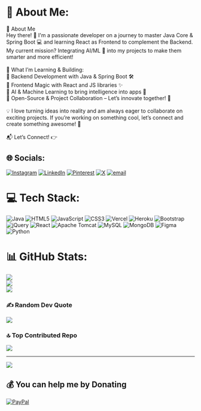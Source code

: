 # 💫 About Me:
🚀 About Me<br>Hey there! 👋 I'm a passionate developer on a journey to master Java Core & Spring Boot 💻 and learning React as Frontend to complement the Backend. My current mission? Integrating AI/ML 🤖 into my projects to make them smarter and more efficient!<br><br>🌟 What I’m Learning & Building:<br>🔹 Backend Development with Java & Spring Boot 🛠️<br>🔹 Frontend Magic with React and JS libraries ✨<br>🔹 AI & Machine Learning to bring intelligence into apps 🤯<br>🔹 Open-Source & Project Collaboration – Let’s innovate together! 🤝<br><br>💡 I love turning ideas into reality and am always eager to collaborate on exciting projects. If you’re working on something cool, let’s connect and create something awesome! 🚀<br><br>📬 Let’s Connect! 👉


## 🌐 Socials:
[![Instagram](https://img.shields.io/badge/Instagram-%23E4405F.svg?logo=Instagram&logoColor=white)](https://instagram.com/agvoyage.04) [![LinkedIn](https://img.shields.io/badge/LinkedIn-%230077B5.svg?logo=linkedin&logoColor=white)](https://linkedin.com/in/ayush-gupta004) [![Pinterest](https://img.shields.io/badge/Pinterest-%23E60023.svg?logo=Pinterest&logoColor=white)](https://pinterest.com/GlamWellGuru) [![X](https://img.shields.io/badge/X-black.svg?logo=X&logoColor=white)](https://x.com/CodeXAyush) [![email](https://img.shields.io/badge/Email-D14836?logo=gmail&logoColor=white)](mailto:nishaayushgupta22@gmail.com) 

# 💻 Tech Stack:
![Java](https://img.shields.io/badge/java-%23ED8B00.svg?style=for-the-badge&logo=openjdk&logoColor=white) ![HTML5](https://img.shields.io/badge/html5-%23E34F26.svg?style=for-the-badge&logo=html5&logoColor=white) ![JavaScript](https://img.shields.io/badge/javascript-%23323330.svg?style=for-the-badge&logo=javascript&logoColor=%23F7DF1E) ![CSS3](https://img.shields.io/badge/css3-%231572B6.svg?style=for-the-badge&logo=css3&logoColor=white) ![Vercel](https://img.shields.io/badge/vercel-%23000000.svg?style=for-the-badge&logo=vercel&logoColor=white) ![Heroku](https://img.shields.io/badge/heroku-%23430098.svg?style=for-the-badge&logo=heroku&logoColor=white) ![Bootstrap](https://img.shields.io/badge/bootstrap-%238511FA.svg?style=for-the-badge&logo=bootstrap&logoColor=white) ![jQuery](https://img.shields.io/badge/jquery-%230769AD.svg?style=for-the-badge&logo=jquery&logoColor=white) ![React](https://img.shields.io/badge/react-%2320232a.svg?style=for-the-badge&logo=react&logoColor=%2361DAFB) ![Apache Tomcat](https://img.shields.io/badge/apache%20tomcat-%23F8DC75.svg?style=for-the-badge&logo=apache-tomcat&logoColor=black) ![MySQL](https://img.shields.io/badge/mysql-4479A1.svg?style=for-the-badge&logo=mysql&logoColor=white) ![MongoDB](https://img.shields.io/badge/MongoDB-%234ea94b.svg?style=for-the-badge&logo=mongodb&logoColor=white) ![Figma](https://img.shields.io/badge/figma-%23F24E1E.svg?style=for-the-badge&logo=figma&logoColor=white) ![Python](https://img.shields.io/badge/python-3670A0?style=for-the-badge&logo=python&logoColor=ffdd54)
# 📊 GitHub Stats:
![](https://github-readme-stats.vercel.app/api?username=CodeXayush79&theme=one_dark_pro&hide_border=false&include_all_commits=true&count_private=true)<br/>
![](https://github-readme-streak-stats.herokuapp.com/?user=CodeXayush79&theme=one_dark_pro&hide_border=false)<br/>
![](https://github-readme-stats.vercel.app/api/top-langs/?username=CodeXayush79&theme=one_dark_pro&hide_border=false&include_all_commits=true&count_private=true&layout=compact)

### ✍️ Random Dev Quote
![](https://quotes-github-readme.vercel.app/api?type=horizontal&theme=radical)

### 🔝 Top Contributed Repo
![](https://github-contributor-stats.vercel.app/api?username=CodeXayush79&limit=5&theme=onedark&combine_all_yearly_contributions=true)

---
[![](https://visitcount.itsvg.in/api?id=CodeXayush79&icon=2&color=0)](https://visitcount.itsvg.in)

  ## 💰 You can help me by Donating
  [![PayPal](https://img.shields.io/badge/PayPal-00457C?style=for-the-badge&logo=paypal&logoColor=white)](https://paypal.me/AyushGupta203) 

  
<!-- Proudly created with GPRM ( https://gprm.itsvg.in ) -->

